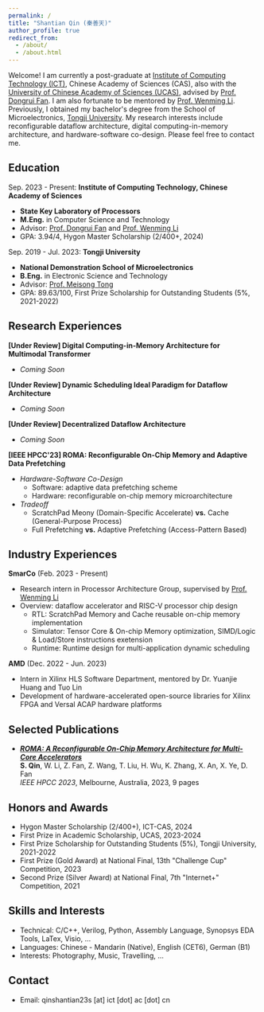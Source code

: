 ```yaml
---
permalink: /
title: "Shantian Qin (秦善天)"
author_profile: true
redirect_from: 
  - /about/
  - /about.html
---
```


Welcome! I am  currently a post-graduate at [Institute of Computing Technology (ICT)](http://www.ict.ac.cn/), Chinese Academy of Sciences (CAS), also with the [University of Chinese Academy of Sciences (UCAS)](https://www.ucas.ac.cn/), advised by [Prof. Dongrui Fan](https://people.ucas.edu.cn/~fandongrui). I am also fortunate to be mentored by [Prof. Wenming Li](https://people.ucas.edu.cn/~liwenming). Previously, I obtained my bachelor's degree from the School of Microelectronics, [Tongji University](https://www.tongji.edu.cn/). My research interests include reconfigurable dataflow architecture, digital computing-in-memory architecture, and hardware-software co-design. Please feel free to contact me.

## Education
  Sep. 2023 - Present: **Institute of Computing Technology, Chinese Academy of Sciences**
* **State Key Laboratory of Processors**
* **M.Eng.** in Computer Science and Technology
* Advisor: [Prof. Dongrui Fan](https://people.ucas.edu.cn/~fandongrui) and [Prof. Wenming Li](https://people.ucas.edu.cn/~liwenming)
* GPA: 3.94/4, Hygon Master Scholarship (2/400+, 2024)

Sep. 2019 - Jul. 2023: **Tongji University**
* **National Demonstration School of Microelectronics**
* **B.Eng.** in Electronic Science and Technology
* Advisor: [Prof. Meisong Tong](https://see-en.tongji.edu.cn/info/1014/1701.htm)
* GPA: 89.63/100, First Prize Scholarship for Outstanding Students (5%, 2021-2022)

## Research Experiences
**[Under Review] Digital Computing-in-Memory Architecture for Multimodal Transformer**
* *Coming Soon*

**[Under Review] Dynamic Scheduling Ideal Paradigm for Dataflow Architecture**
* *Coming Soon*

**[Under Review] Decentralized Dataflow Architecture**
* *Coming Soon*

**[IEEE HPCC'23] ROMA: Reconfigurable On-Chip Memory and Adaptive Data Prefetching**
* *Hardware-Software Co-Design*
  - Software: adaptive data prefetching scheme 
  - Hardware: reconfigurable on-chip memory microarchitecture
* *Tradeoff*
  - ScratchPad Meony (Domain-Specific Accelerate) **vs.** Cache (General-Purpose Process)
  - Full Prefetching **vs.** Adaptive Prefetching (Access-Pattern Based)

## Industry Experiences
**SmarCo**    (Feb. 2023 - Present)  
* Research intern in Processor Architecture Group, supervised by [Prof. Wenming Li](https://people.ucas.edu.cn/~liwenming)
* Overview: dataflow accelerator and RISC-V processor chip design
  - RTL: ScratchPad Memory and Cache reusable on-chip memory implementation
  - Simulator: Tensor Core & On-chip Memory optimization, SIMD/Logic & Load/Store instructions exetension
  - Runtime: Runtime design for multi-application dynamic scheduling 

**AMD**    (Dec. 2022 - Jun. 2023)
* Intern in Xilinx HLS Software Department, mentored by Dr. Yuanjie Huang and Tuo Lin
* Development of hardware-accelerated open-source libraries for Xilinx FPGA and Versal ACAP hardware platforms

## Selected Publications
* ***[ROMA: A Reconfigurable On-Chip Memory Architecture for Multi-Core Accelerators](https://ieeexplore.ieee.org/document/10466951)***\
    **S. Qin**, W. Li, Z. Fan, Z. Wang, T. Liu, H. Wu, K. Zhang, X. An, X. Ye, D. Fan\
    *IEEE HPCC 2023*, Melbourne, Australia, 2023, 9 pages

## Honors and Awards
* Hygon Master Scholarship (2/400+), ICT-CAS, 2024
* First Prize in Academic Scholarship, UCAS, 2023-2024
* First Prize Scholarship for Outstanding Students (5%), Tongji University, 2021-2022
* First Prize (Gold Award) at National Final, 13th "Challenge Cup" Competition, 2023
* Second Prize (Silver Award) at National Final, 7th "Internet+" Competition, 2021
  
## Skills and Interests
* Technical: C/C++, Verilog, Python, Assembly Language, Synopsys EDA Tools, LaTex, Visio, ...
* Languages: Chinese - Mandarin (Native), English (CET6), German (B1)
* Interests: Photography, Music, Travelling, ...

## Contact
* Email: qinshantian23s [at] ict [dot] ac [dot] cn
<br/><br/>
<script type='text/javascript' id='clustrmaps' src='//cdn.clustrmaps.com/map_v2.js?cl=000000&w=a&t=tt&d=CU1EgYlIukGzOjaTqOs1NjoHeyavMCGqzBHzTFTi6EY&co=ffffff&cmn=ff5353&cmo=3acc3a&ct=ababab'></script>
